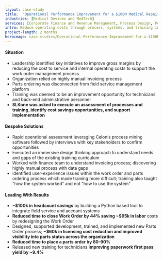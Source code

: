 ```yaml
---
layout: case-study
title:  "Operational Performance Improvement for a $100M Medical Repair and Maintenance Organization​"
industries: [Medical Devices and MedTech]
services: [Corporate Finance and Revenue Management, Process Design, Performance Improvement]
intro: Reduce operating costs through process, systems, and training improvements yielding ~$575k in annualized benefits​
project-length: 2 months
heroimage: case-studies/Operational-Performance-Improvement-for-a-$100M-Medical-Repair-and-Maintenance-Organization.jpg
---
```


#### Situation
- Leadership identified key initiatives to improve gross margins by reducing the cost to service and internal operating costs to support the work order management process​
- Organization relied on highly manual invoicing process​
- Parts ordering was disconnected from field service management platform​
- Training was deemed to be an improvement opportunity for technicians and back-end administrative personnel​
- **SLKone was asked to execute an assessment of processes and training, identify cost savings opportunities, and support implementation**

#### Bespoke Solutions
- Rapid operational assessment leveraging Celonis process mining software followed by interviews with key stakeholders to confirm opportunities​
- Executed an immersive design thinking approach to understand needs and gaps of the existing training curriculum​
- Worked with finance team to understand invoicing process; discovering highly manual process with data gaps ​
- Identified user-experience issues within the work order and parts ordering process which made training more difficult; training also taught "how the system worked" and not "how to use the system"

#### Leading With Results
- **~$100k in headcount savings** by building a Python based tool to integrate field service and account systems​
- **Reduced time to close Work Order by 44% saving ~$95k in labor** costs by redesigning the Work Order​
- Designed, supported development, trained, and implemented new Parts Order process; **~$60k in licensing cost reduction and improved visibility into parts status across the organization​**
- **Reduced time to place a parts order by 80-90%​**
- Released new training for technicians **improving paperwork first pass yield by ~9.4%**
